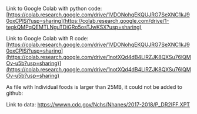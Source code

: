 Link to Google Colab with python code: [https://colab.research.google.com/drive/1VDONohqEKQUJRG7SeXNC1kJ90oxCPlSi?usp=sharing](https://colab.research.google.com/drive/1-tegkQMPqQEMTLNguTDiGRo5osTJwKSX?usp=sharing)

Link to Google Colab with R code: [https://colab.research.google.com/drive/1VDONohqEKQUJRG7SeXNC1kJ90oxCPlSi?usp=sharing](https://colab.research.google.com/drive/1notXQd4dB4LlRZJK8QXSu76lQMOv-u5b?usp=sharing)](https://colab.research.google.com/drive/1notXQd4dB4LlRZJK8QXSu76lQMOv-u5b?usp=sharing)

As file with Individual foods is larger than 25MB, it could not be added to github:


Link to data: https://wwwn.cdc.gov/Nchs/Nhanes/2017-2018/P_DR2IFF.XPT
